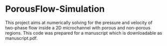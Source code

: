 # PorousFlow-Simulation
This project aims at numerically solving for the pressure and velocity of two-phase flow inside a 2D microchannel with porous and non-porous regions. This code was prepared for a manuscript which is downloadable as manuscript.pdf.
